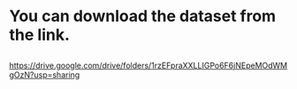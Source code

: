 ##
# You can download the dataset from the link.
##
https://drive.google.com/drive/folders/1rzEFpraXXLLIGPo6F6jNEpeMOdWMgOzN?usp=sharing
